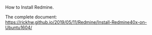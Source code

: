 
How to Install Redmine.

The complete document: https://rickhw.github.io/2019/05/11/Redmine/Install-Redmine40x-on-Ubuntu1604/


